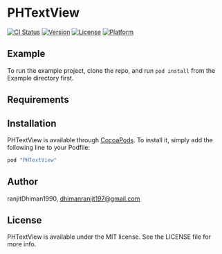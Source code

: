 # PHTextView

[![CI Status](http://img.shields.io/travis/ranjitDhiman1990/PHTextView.svg?style=flat)](https://travis-ci.org/ranjitDhiman1990/PHTextView)
[![Version](https://img.shields.io/cocoapods/v/PHTextView.svg?style=flat)](http://cocoapods.org/pods/PHTextView)
[![License](https://img.shields.io/cocoapods/l/PHTextView.svg?style=flat)](http://cocoapods.org/pods/PHTextView)
[![Platform](https://img.shields.io/cocoapods/p/PHTextView.svg?style=flat)](http://cocoapods.org/pods/PHTextView)

## Example

To run the example project, clone the repo, and run `pod install` from the Example directory first.

## Requirements

## Installation

PHTextView is available through [CocoaPods](http://cocoapods.org). To install
it, simply add the following line to your Podfile:

```ruby
pod "PHTextView"
```

## Author

ranjitDhiman1990, dhimanranjit197@gmail.com

## License

PHTextView is available under the MIT license. See the LICENSE file for more info.
